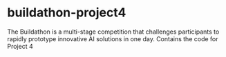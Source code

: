 # buildathon-project4
The Buildathon is a multi-stage competition that challenges participants to rapidly prototype innovative AI solutions in one day. Contains the code for Project 4
